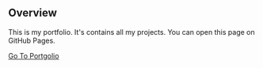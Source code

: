 ## Overview
 
 This is my portfolio. It's contains all my projects. You can open this page on GitHub Pages.

[Go To Portgolio](https://maksimmishchenko.github.io/dist/)
